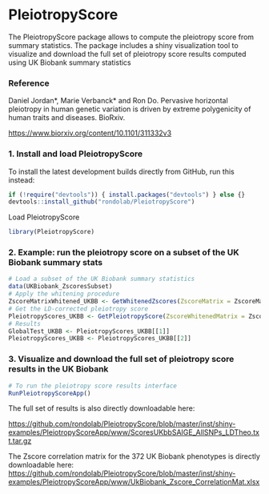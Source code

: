 # PleiotropyScore

The PleiotropyScore package allows to compute the pleiotropy score from summary statistics.
The package includes a shiny visualization tool to visualize and download the full set of pleiotropy score results computed using UK Biobank summary statistics

### Reference

Daniel Jordan*, Marie Verbanck* and Ron Do. Pervasive horizontal pleiotropy in human genetic variation is driven by extreme polygenicity of human traits and diseases. BioRxiv.

<https://www.biorxiv.org/content/10.1101/311332v3>

### 1. Install and load PleiotropyScore
To install the latest development builds directly from GitHub, run this instead:
```r
if (!require("devtools")) { install.packages("devtools") } else {}
devtools::install_github("rondolab/PleiotropyScore")
```
Load PleiotropyScore 
```r
library(PleiotropyScore)
```

### 2. Example: run the pleiotropy score on a subset of the UK Biobank summary stats
```r
# Load a subset of the UK Biobank summary statistics
data(UKBiobank_ZscoresSubset)
# Apply the whitening procedure
ZscoreMatrixWhitened_UKBB <- GetWhitenedZscores(ZscoreMatrix = ZscoreMatrix_UKBB, ZscoreCorMatrix = ZscoreCorMatrix_UKBB)
# Get the LD-corrected pleiotropy score
PleiotropyScores_UKBB <- GetPleiotropyScore(ZscoreWhitenedMatrix = ZscoreMatrixWhitened_UKBB, RSids = SNPinfo_UKBB$SNPid, LDCorrected = TRUE, POLYGENICITYCorrected = FALSE, GlobalTest = TRUE)
# Results
GlobalTest_UKBB <- PleiotropyScores_UKBB[[1]]
PleiotropyScores_UKBB <- PleiotropyScores_UKBB[[2]]
```
### 3. Visualize and download the full set of pleiotropy score results in the UK Biobank
```r
# To run the pleiotropy score results interface
RunPleiotropyScoreApp()
```
The full set of results is also directly downloadable here:

https://github.com/rondolab/PleiotropyScore/blob/master/inst/shiny-examples/PleiotropyScoreApp/www/ScoresUKbbSAIGE_AllSNPs_LDTheo.txt.tar.gz

The Zscore correlation matrix for the 372 UK Biobank phenotypes is directly downloadable here:
https://github.com/rondolab/PleiotropyScore/blob/master/inst/shiny-examples/PleiotropyScoreApp/www/UkBiobank_Zscore_CorrelationMat.xlsx
